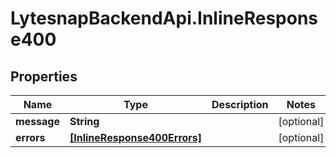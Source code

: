 # LytesnapBackendApi.InlineResponse400

## Properties

Name | Type | Description | Notes
------------ | ------------- | ------------- | -------------
**message** | **String** |  | [optional] 
**errors** | [**[InlineResponse400Errors]**](InlineResponse400Errors.md) |  | [optional] 


